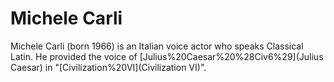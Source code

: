 # Michele Carli

Michele Carli (born 1966) is an Italian voice actor who speaks Classical Latin. He provided the voice of [Julius%20Caesar%20%28Civ6%29](Julius Caesar) in "[Civilization%20VI](Civilization VI)".